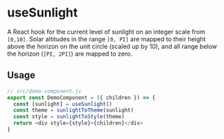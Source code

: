 # useSunlight

A React hook for the current level of sunlight on an integer scale from `[0,10]`. Solar altitudes in the range `[0, PI]` are mapped to their height above the horizon on the unit circle (scaled up by 10), and all range below the horizon (`[PI, 2PI]`) are mapped to zero.

## Usage

```javascript
// src/demo-component.js
export const DemoComponent = ({ children }) => {
  const [sunlight] = useSunlight()
  const theme = sunlightToTheme(sunlight)
  const style = sunlightToStyle(theme)
  return <div style={style}>{children}</div>
}
```
